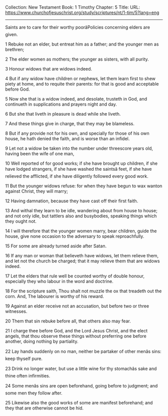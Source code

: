 Collection: New Testament
Book: 1 Timothy
Chapter: 5
Title: 
URL: https://www.churchofjesuschrist.org/study/scriptures/nt/1-tim/5?lang=eng

---

Saints are to care for their worthy poorâPolicies concerning elders are given.

1 Rebuke not an elder, but entreat him as a father; and the younger men as brethren;

2 The elder women as mothers; the younger as sisters, with all purity.

3 Honour widows that are widows indeed.

4 But if any widow have children or nephews, let them learn first to shew piety at home, and to requite their parents: for that is good and acceptable before God.

5 Now she that is a widow indeed, and desolate, trusteth in God, and continueth in supplications and prayers night and day.

6 But she that liveth in pleasure is dead while she liveth.

7 And these things give in charge, that they may be blameless.

8 But if any provide not for his own, and specially for those of his own house, he hath denied the faith, and is worse than an infidel.

9 Let not a widow be taken into the number under threescore years old, having been the wife of one man,

10 Well reported of for good works; if she have brought up children, if she have lodged strangers, if she have washed the saintsâ feet, if she have relieved the afflicted, if she have diligently followed every good work.

11 But the younger widows refuse: for when they have begun to wax wanton against Christ, they will marry;

12 Having damnation, because they have cast off their first faith.

13 And withal they learn to be idle, wandering about from house to house; and not only idle, but tattlers also and busybodies, speaking things which they ought not.

14 I will therefore that the younger women marry, bear children, guide the house, give none occasion to the adversary to speak reproachfully.

15 For some are already turned aside after Satan.

16 If any man or woman that believeth have widows, let them relieve them, and let not the church be charged; that it may relieve them that are widows indeed.

17 Let the elders that rule well be counted worthy of double honour, especially they who labour in the word and doctrine.

18 For the scripture saith, Thou shalt not muzzle the ox that treadeth out the corn. And, The labourer is worthy of his reward.

19 Against an elder receive not an accusation, but before two or three witnesses.

20 Them that sin rebuke before all, that others also may fear.

21 I charge thee before God, and the Lord Jesus Christ, and the elect angels, that thou observe these things without preferring one before another, doing nothing by partiality.

22 Lay hands suddenly on no man, neither be partaker of other menâs sins: keep thyself pure.

23 Drink no longer water, but use a little wine for thy stomachâs sake and thine often infirmities.

24 Some menâs sins are open beforehand, going before to judgment; and some men they follow after.

25 Likewise also the good works of some are manifest beforehand; and they that are otherwise cannot be hid.
